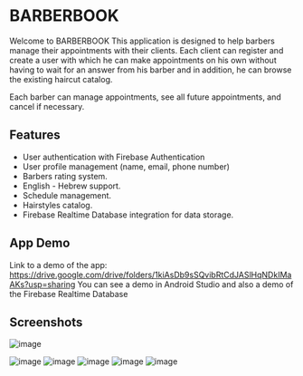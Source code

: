 # BARBERBOOK

Welcome to BARBERBOOK
This application is designed to help barbers manage their appointments with their clients.
Each client can register and create a user with which he can make appointments on his own without having to wait for an answer from his barber and in addition, he can browse the existing haircut catalog.

Each barber can manage appointments, see all future appointments, and cancel if necessary.

## Features

- User authentication with Firebase Authentication
- User profile management (name, email, phone number)
- Barbers rating system.
- English - Hebrew support.
- Schedule management.
- Hairstyles catalog.
- Firebase Realtime Database integration for data storage.

## App Demo

Link to a demo of the app: 
https://drive.google.com/drive/folders/1kiAsDb9sSQvibRtCdJASlHqNDkIMaAKs?usp=sharing
You can see a demo in Android Studio and also a demo of the Firebase Realtime Database

## Screenshots

![image](https://github.com/user-attachments/assets/0a605277-f81d-4464-af2b-572ddf97c666)

![image](https://github.com/user-attachments/assets/c45563b5-d20e-4f00-aa59-c2c37272ee51)
![image](https://github.com/user-attachments/assets/478762f2-55ea-43b5-a96b-ee5d45992013)
![image](https://github.com/user-attachments/assets/c4a25447-b75e-4978-88fe-2d75e3c5cf97)
![image](https://github.com/user-attachments/assets/6ff272d2-c674-4f90-bd32-7d6cc5539a41)
![image](https://github.com/user-attachments/assets/cf463284-92f9-4d96-8d14-f7966a77db4e)
